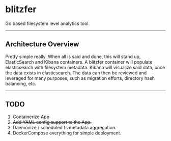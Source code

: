blitzfer
========

Go based filesystem level analytics tool. 

----

## Architecture Overview

Pretty simple really. When all is said and done, this will stand up, ElasticSearch and Kibana containers. A blitzfer container will populate elasticsearch with filesystem metadata. Kibana will visualize said data, once the data exists in elasticsearch. The data can then be reviewed and leveraged for many purposes, such as migration efforts, directory hash balancing, etc.

----

## TODO
1. Containerize App
2. ~~Add YAML config support to the App.~~
3. Daemonize / scheduled fs metadata aggregation.
4. DockerCompose everything for simple deployment.
